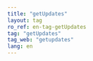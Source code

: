 ```yaml
---
title: "getUpdates"
layout: tag
ro_ref: en-tag-getUpdates
tag: "getUpdates"
tag_web: "getupdates"
lang: en
---
```

